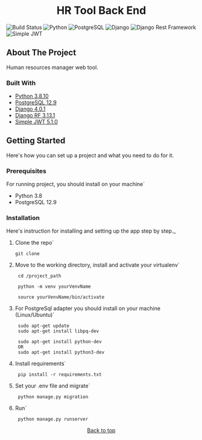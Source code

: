<div id="top"></div>
<h1 align="center">HR Tool Back End</h1>

![Build Status](https://img.shields.io/badge/Status-Development-green)
![Python](https://img.shields.io/badge/python-v3.8.10-blue)
![PostgreSQL](https://img.shields.io/badge/postgresql-12.9-blue)
![Django](https://img.shields.io/badge/Django-4.0.3-blue)
![Django Rest Framework](https://img.shields.io/badge/Django%20Rest%20Framework-3.13.1-blue)
![Simple JWT](https://img.shields.io/badge/Simple%20JWT-5.1.0-blue)

## About The Project

Human resources manager web tool.

### Built With

* [Python 3.8.10](https://www.python.org/)
* [PostgreSQL 12.9](https://www.postgresql.org/)
* [Django 4.0.1](https://www.djangoproject.com/)
* [Django RF 3.13.1](https://www.django-rest-framework.org/)
* [Simple JWT 5.1.0](https://django-rest-framework-simplejwt.readthedocs.io/en/latest/)

## Getting Started

Here's how you can set up a project and what you need to do for it.

### Prerequisites

For running project, you should install on your machine`

* Python 3.8
* PostgreSQL 12.9

### Installation

Here's instruction for installing and setting up the app step by step._

1. Clone the repo`
   ```shell
   git clone 
   ```

2. Move to the working directory, install and activate your virtualenv`
   ```shell
    cd /project_path 
   ```
   ```shell
    python -m venv yourVenvName
   ```
   ```shell
    source yourVenvName/bin/activate
   ```

3. For PostgreSql adapter you should install on your machine (Linux/Ubuntu)`
   ```shell
    sudo apt-get update
    sudo apt-get install libpq-dev
   ```
   ```shell
    sudo apt-get install python-dev
    OR
    sudo apt-get install python3-dev
   ```

4. Install requirements`
   ```shell
    pip install -r requirements.txt
   ```

5. Set your .env file and migrate`
   ```shell
    python manage.py migration
   ```
6. Run`
   ```shell
    python manage.py runserver
   ```

<p align="center"><a href="#top">Back to top</a></p>